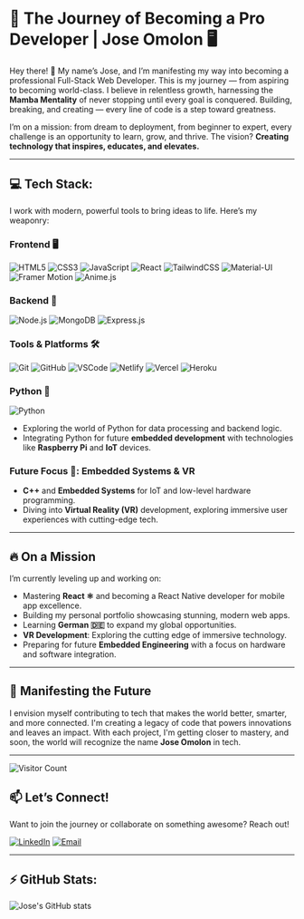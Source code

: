# 🚀 The Journey of Becoming a Pro Developer | Jose Omolon 🖥️ 

Hey there! 👋 My name’s Jose, and I’m manifesting my way into becoming a professional Full-Stack Web Developer. This is my journey — from aspiring to becoming world-class. I believe in relentless growth, harnessing the **Mamba Mentality** of never stopping until every goal is conquered. Building, breaking, and creating — every line of code is a step toward greatness.

I’m on a mission: from dream to deployment, from beginner to expert, every challenge is an opportunity to learn, grow, and thrive. The vision? **Creating technology that inspires, educates, and elevates.**

---

## 💻 Tech Stack:
I work with modern, powerful tools to bring ideas to life. Here’s my weaponry:

### Frontend 🖥️
![HTML5](https://img.shields.io/badge/-HTML5-E34F26?style=for-the-badge&logo=html5&logoColor=fff)
![CSS3](https://img.shields.io/badge/-CSS3-1572B6?style=for-the-badge&logo=css3&logoColor=fff)
![JavaScript](https://img.shields.io/badge/-JavaScript-F7DF1E?style=for-the-badge&logo=javascript&logoColor=000)
![React](https://img.shields.io/badge/-React-61DAFB?style=for-the-badge&logo=react&logoColor=000)
![TailwindCSS](https://img.shields.io/badge/-TailwindCSS-38B2AC?style=for-the-badge&logo=tailwind-css&logoColor=fff)
![Material-UI](https://img.shields.io/badge/-Material--UI-0081CB?style=for-the-badge&logo=mui&logoColor=fff)
![Framer Motion](https://img.shields.io/badge/-Framer_Motion-0055FF?style=for-the-badge&logo=framer&logoColor=fff)
![Anime.js](https://img.shields.io/badge/-Anime.js-FBEAFF?style=for-the-badge&logo=javascript&logoColor=000)

### Backend 🔧
![Node.js](https://img.shields.io/badge/-Node.js-339933?style=for-the-badge&logo=node.js&logoColor=fff)
![MongoDB](https://img.shields.io/badge/-MongoDB-47A248?style=for-the-badge&logo=mongodb&logoColor=fff)
![Express.js](https://img.shields.io/badge/-Express.js-000000?style=for-the-badge&logo=express&logoColor=fff)

### Tools & Platforms 🛠️
![Git](https://img.shields.io/badge/-Git-F05032?style=for-the-badge&logo=git&logoColor=fff)
![GitHub](https://img.shields.io/badge/-GitHub-181717?style=for-the-badge&logo=github&logoColor=fff)
![VSCode](https://img.shields.io/badge/-VSCode-007ACC?style=for-the-badge&logo=visual-studio-code&logoColor=fff)
![Netlify](https://img.shields.io/badge/-Netlify-00C7B7?style=for-the-badge&logo=netlify&logoColor=fff)
![Vercel](https://img.shields.io/badge/-Vercel-000000?style=for-the-badge&logo=vercel&logoColor=fff)
![Heroku](https://img.shields.io/badge/-Heroku-430098?style=for-the-badge&logo=heroku&logoColor=fff)

### Python 🐍
![Python](https://img.shields.io/badge/-Python-3776AB?style=for-the-badge&logo=python&logoColor=fff)
- Exploring the world of Python for data processing and backend logic.
- Integrating Python for future **embedded development** with technologies like **Raspberry Pi** and **IoT** devices.

### Future Focus 🔮: Embedded Systems & VR
- **C++** and **Embedded Systems** for IoT and low-level hardware programming.
- Diving into **Virtual Reality (VR)** development, exploring immersive user experiences with cutting-edge tech.

---

## 🔥 On a Mission
I’m currently leveling up and working on:
- Mastering **React ⚛️** and becoming a React Native developer for mobile app excellence.
- Building my personal portfolio showcasing stunning, modern web apps.
- Learning **German 🇩🇪** to expand my global opportunities.
- **VR Development**: Exploring the cutting edge of immersive technology.
- Preparing for future **Embedded Engineering** with a focus on hardware and software integration.

---

## 🌱 Manifesting the Future
I envision myself contributing to tech that makes the world better, smarter, and more connected. I'm creating a legacy of code that powers innovations and leaves an impact. With each project, I'm getting closer to mastery, and soon, the world will recognize the name **Jose Omolon** in tech.

---

![Visitor Count](https://komarev.com/ghpvc/?username=joseomolon&color=blue)

## 📫 Let’s Connect!
Want to join the journey or collaborate on something awesome? Reach out!

[![LinkedIn](https://img.shields.io/badge/LinkedIn-0077B5?style=for-the-badge&logo=linkedin&logoColor=white)](https://www.linkedin.com/feed/)
[![Email](https://img.shields.io/badge/Email-D14836?style=for-the-badge&logo=gmail&logoColor=white)](mailto:jmomolon@gmail.com)


---

## ⚡ GitHub Stats:
![Jose's GitHub stats](https://github-readme-stats.vercel.app/api?username=joseomolon&show_icons=true&theme=radical)
